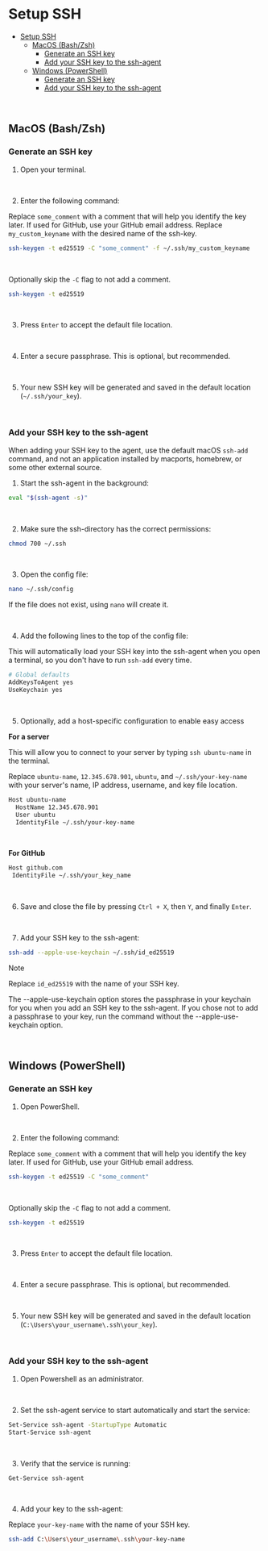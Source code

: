 # Setup SSH

- [Setup SSH](#setup-ssh)
  - [MacOS (Bash/Zsh)](#macos-bashzsh)
    - [Generate an SSH key](#generate-an-ssh-key)
    - [Add your SSH key to the ssh-agent](#add-your-ssh-key-to-the-ssh-agent)
  - [Windows (PowerShell)](#windows-powershell)
    - [Generate an SSH key](#generate-an-ssh-key-1)
    - [Add your SSH key to the ssh-agent](#add-your-ssh-key-to-the-ssh-agent-1)

<br>

## MacOS (Bash/Zsh)

### Generate an SSH key

1. Open your terminal.

<br>

2. Enter the following command:

Replace `some_comment` with a comment that will help you identify the key later. If used for GitHub, use your GitHub email address.
Replace `my_custom_keyname` with the desired name of the ssh-key.

```sh
ssh-keygen -t ed25519 -C "some_comment" -f ~/.ssh/my_custom_keyname
```

<br>

Optionally skip the `-C` flag to not add a comment.

```sh
ssh-keygen -t ed25519
```

<br>

3. Press `Enter` to accept the default file location.

<br>

4. Enter a secure passphrase. This is optional, but recommended.

<br>

5. Your new SSH key will be generated and saved in the default location (`~/.ssh/your_key`).

<br>

### Add your SSH key to the ssh-agent

When adding your SSH key to the agent, use the default macOS `ssh-add` command, and not an application installed by macports, homebrew, or some other external source.

1. Start the ssh-agent in the background:

```sh
eval "$(ssh-agent -s)"
```

<br>

2. Make sure the ssh-directory has the correct permissions:

```sh
chmod 700 ~/.ssh
```

<br>

3. Open the config file:

```sh
nano ~/.ssh/config
```

If the file does not exist, using `nano` will create it.

<br>

4. Add the following lines to the top of the config file:

This will automatically load your SSH key into the ssh-agent when you open a terminal, so you don't have to run `ssh-add` every time.

```sh
# Global defaults
AddKeysToAgent yes
UseKeychain yes
```

<br>

5. Optionally, add a host-specific configuration to enable easy access

**For a server**

This will allow you to connect to your server by typing `ssh ubuntu-name` in the terminal. 

Replace `ubuntu-name`, `12.345.678.901`, `ubuntu`, and `~/.ssh/your-key-name` with your server's name, IP address, username, and key file location.

```sh
Host ubuntu-name
  HostName 12.345.678.901
  User ubuntu
  IdentityFile ~/.ssh/your-key-name
```

<br>

**For GitHub**

```sh
Host github.com
 IdentityFile ~/.ssh/your_key_name
```

<br>

6. Save and close the file by pressing `Ctrl + X`, then `Y`, and finally `Enter`.

<br>

7. Add your SSH key to the ssh-agent:

```sh
ssh-add --apple-use-keychain ~/.ssh/id_ed25519
```

> [!NOTE]
> Replace `id_ed25519` with the name of your SSH key.
>
> The --apple-use-keychain option stores the passphrase in your keychain for you when you add an SSH key to the ssh-agent. If you chose not to add a passphrase to your key, run the command without the --apple-use-keychain option.

<br>

## Windows (PowerShell)

### Generate an SSH key

1. Open PowerShell.

<br>

2. Enter the following command:

Replace `some_comment` with a comment that will help you identify the key later. If used for GitHub, use your GitHub email address.

```sh
ssh-keygen -t ed25519 -C "some_comment"
```

<br>

Optionally skip the `-C` flag to not add a comment.

```sh
ssh-keygen -t ed25519
```

<br>

3. Press `Enter` to accept the default file location.

<br>

4. Enter a secure passphrase. This is optional, but recommended.

<br>

5. Your new SSH key will be generated and saved in the default location (`C:\Users\your_username\.ssh\your_key`).

<br>

### Add your SSH key to the ssh-agent

1. Open Powershell as an administrator.

<br>

2. Set the ssh-agent service to start automatically and start the service:

```sh
Set-Service ssh-agent -StartupType Automatic
Start-Service ssh-agent
```

<br>

3. Verify that the service is running:

```sh
Get-Service ssh-agent
```

<br>

4. Add your key to the ssh-agent:

Replace `your-key-name` with the name of your SSH key.

```sh
ssh-add C:\Users\your_username\.ssh\your-key-name
```

<br>
